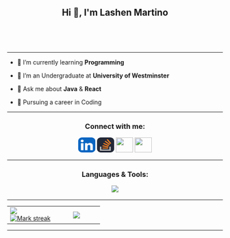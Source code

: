 <h2 align="center">Hi 👋, I'm Lashen Martino</h2>
<p align="center"> <img src = "https://github.com/7oSkaaa/7oSkaaa/blob/main/Images/about_me.gif?raw=true" width = 75px alt="" /> </p>

<p align="left"> <img src="https://komarev.com/ghpvc/?username=lashen1227&label=Profile%20views&color=1E3A8A&style=flat" alt="" /> </p>

---

<img width="42%" align="right" alt="" src="https://raw.githubusercontent.com/onimur/.github/master/.resources/git-header.svg" />

- 🌱 I’m currently learning **Programming**

- 🤝 I’m an Undergraduate at **University of Westminster**

- 💬 Ask me about **Java** & **React**

- 🚀 Pursuing a career in Coding

---

<h3 align="center">Connect with me:</h3>
<p align="center">
<a href="https://linkedin.com/in/lashen-martino" target="_blank"><img src="https://github.com/tandpfun/skill-icons/blob/main/icons/LinkedIn.svg" height="35" width="40" /></a>
<a href="https://stackoverflow.com/users/23076639" target="_blank"><img src="https://github.com/tandpfun/skill-icons/blob/main/icons/StackOverflow-Dark.svg" height="35" width="40"/></a>
<a href="https://www.behance.net/lashenmartino" target="_blank"><img src="https://raw.githubusercontent.com/rahuldkjain/github-profile-readme-generator/master/src/images/icons/Social/behance.svg" height="35" width="40" /></a>
<a href="https://medium.com/@lashenmartino" target="_blank"><img src="https://github.com/user-attachments/assets/41aaa46e-5f40-43b2-94cd-c384c8438b1b" height="35" width="40" /></a>
</p>

---

<h3 align="center">Languages & Tools:</h3>
<p align="center">
<a href="https://skillicons.dev" target="_blank"><img class="item" src="https://skillicons.dev/icons?i=react,java,spring,html,css,sass,js,nodejs,expressjs,mysql,mongodb,git,docker,py,selenium,tailwindcss,bootstrap,mui,figma,postman&theme=dark&perline=10"/</a> 
</p>

---

<table align="center">
  <tr border="none">
    <td width="50%" align="center">
      <img  align="left"  src="https://github-readme-stats.vercel.app/api?username=lashen1227&theme=tokyonight&show_icons=true&count_private=true&hide_border=false" />
      <br>
      <img  alt="Mark streak" src="https://github-readme-streak-stats.herokuapp.com/?user=lashen1227&theme=tokyonight&hide_border=false" /> 
    </td>
      
   <td width="50%" align="center">
    <img  align="center"  src="https://github-readme-stats.anuraghazra1.vercel.app/api/top-langs/?username=lashen1227&theme=tokyonight&hide_border=false&no-bg=true&no-frame=true&langs_count=6"/>
   </td>
  </tr>
</table>

---

<img src="https://github.com/Anmol-Baranwal/Cool-GIFs-For-GitHub/assets/74038190/d48893bd-0757-481c-8d7e-ba3e163feae7" alt="" />
